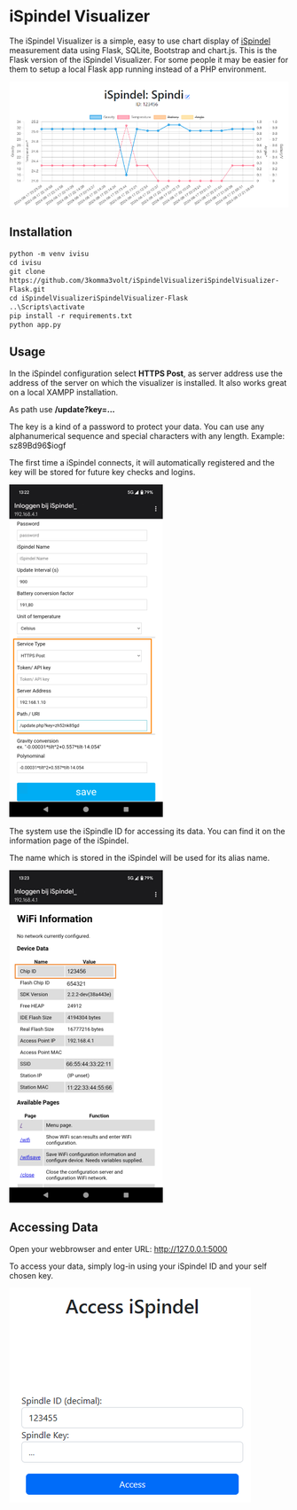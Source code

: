 
# iSpindel Visualizer

The iSpindel Visualizer is a simple, easy to use chart display of [iSpindel](https://www.ispindel.de) measurement data using Flask, SQLite, Bootstrap and chart.js.
This is the Flask version of the iSpindel Visualizer. For some people it may be easier for them to setup a local Flask app running instead of a PHP environment.

![Dashboard](assets/dashboard.png)

## Installation

    python -m venv ivisu
    cd ivisu
    git clone https://github.com/3komma3volt/iSpindelVisualizeriSpindelVisualizer-Flask.git
    cd iSpindelVisualizeriSpindelVisualizer-Flask
    ..\Scripts\activate
    pip install -r requirements.txt
    python app.py

## Usage

In the iSpindel configuration select **HTTPS Post**, as server address use the address of the server on which the visualizer is installed. It also works great on a local XAMPP installation.

As path use **/update?key=...**
  
The key is a kind of a password to protect your data. You can use any alphanumerical sequence and special characters with any length. Example: sz89Bd96$iogf

The first time a iSpindel connects, it will automatically registered and the key will be stored for future key checks and logins.

![Post configuration](assets/post_config.png)  

The system use the iSpindle ID for accessing its data. You can find it on the information page of the iSpindel.

The name which is stored in the iSpindel will be used for its alias name.

![Spindle ID](assets/spindleid.png)

## Accessing Data

Open your webbrowser and enter URL: http://127.0.0.1:5000
  
To access your data, simply log-in using your iSpindel ID and your self chosen key.

![Login Screen](assets/login.png)
